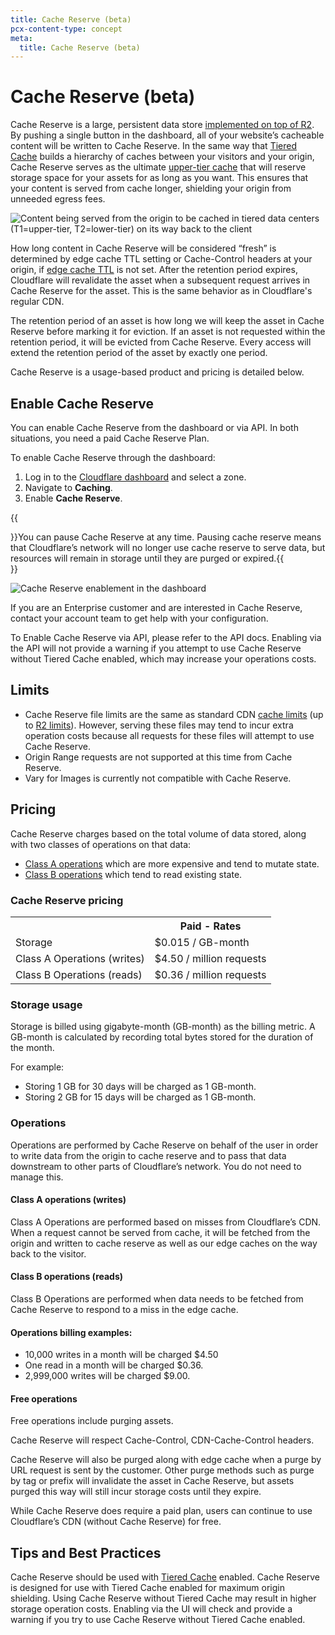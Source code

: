 ```yaml
---
title: Cache Reserve (beta)
pcx-content-type: concept
meta:
  title: Cache Reserve (beta)
---
```


# Cache Reserve (beta)

Cache Reserve is a large, persistent data store [implemented on top of R2](https://blog.cloudflare.com/r2-open-beta/). By pushing a single button in the dashboard, all of your website’s cacheable content will be written to Cache Reserve. In the same way that [Tiered Cache](https://blog.cloudflare.com/introducing-smarter-tiered-cache-topology-generation/) builds a hierarchy of caches between your visitors and your origin, Cache Reserve serves as the ultimate [upper-tier cache](/cache/about/tiered-cache/) that will reserve storage space for your assets for as long as you want. This ensures that your content is served from cache longer, shielding your origin from unneeded egress fees.

![Content being served from the origin to be cached in tiered data centers (T1=upper-tier, T2=lower-tier) on its way back to the client](/cache/static/images/content-being-served.png)

How long content in Cache Reserve will be considered “fresh” is determined by edge cache TTL setting or Cache-Control headers at your origin, if [edge cache TTL](/cache/about/edge-browser-cache-ttl/) is not set. After the retention period expires, Cloudflare will revalidate the asset when a subsequent request arrives in Cache Reserve for the asset. This is the same behavior as in Cloudflare's regular CDN.

The retention period of an asset is how long we will keep the asset in Cache Reserve before marking it for eviction. If an asset is not requested within the retention period, it will be evicted from Cache Reserve. Every access will extend the retention period of the asset by exactly one period.  

Cache Reserve is a usage-based product and pricing is detailed below.

## Enable Cache Reserve

You can enable Cache Reserve from the dashboard or via API. In both situations, you need a paid Cache Reserve Plan.

To enable Cache Reserve through the dashboard:

1.  Log in to the [Cloudflare dashboard](https://dash.cloudflare.com/login) and select a zone.
2.  Navigate to **Caching**.
3.  Enable **Cache Reserve**.

{{<Aside type="note" header="Note">}}You can pause Cache Reserve at any time. Pausing cache reserve means that Cloudflare’s network will no longer use cache reserve to serve data, but resources will remain in storage until they are purged or expired.{{</Aside>}}

![Cache Reserve enablement in the dashboard](/cache/static/images/cache-reserve-dash.png)

If you are an Enterprise customer and are interested in Cache Reserve, contact your account team to get help with your configuration.

To Enable Cache Reserve via API, please refer to the API docs. Enabling via the API will not provide a warning if you attempt to use Cache Reserve without Tiered Cache enabled, which may increase your operations costs.

## Limits

- Cache Reserve file limits are the same as standard CDN [cache limits](/cache/about/default-cache-behavior/#customization-options-and-limitations) (up to [R2 limits](/r2/platform/limits/)). However, serving these files may tend to incur extra operation costs because all requests for these files will attempt to use Cache Reserve.
- Origin Range requests are not supported at this time from Cache Reserve.
- Vary for Images is currently not compatible with Cache Reserve.

## Pricing

Cache Reserve charges based on the total volume of data stored, along with two classes of operations on that data:

- [Class A operations](/r2/platform/pricing/#class-a-operations) which are more expensive and tend to mutate state.
- [Class B operations](/r2/platform/pricing/#class-b-operations) which tend to read existing state.

### Cache Reserve pricing

<table>
  <tbody>
    <th></th>
    <th>Paid - Rates</th>
    <tr>
      <td>Storage</td>
      <td>$0.015 / GB-month</td>
    </tr>
    <tr>
      <td>Class A Operations (writes)</td>
      <td>$4.50 / million requests</td>
    </tr>
    <tr>
      <td>Class B Operations (reads)</td>
      <td>$0.36 / million requests</td>
    </tr>
  </tbody>
</table>

### Storage usage

Storage is billed using gigabyte-month (GB-month) as the billing metric. A GB-month is calculated by recording total bytes stored for the duration of the month.

For example:
- Storing 1 GB for 30 days will be charged as 1 GB-month.
- Storing 2 GB for 15 days will be charged as 1 GB-month.

### Operations

Operations are performed by Cache Reserve on behalf of the user in order to write data from the origin to cache reserve and to pass that data downstream to other parts of Cloudflare’s network. You do not need to manage this.

#### Class A operations (writes)

Class A Operations are performed based on misses from Cloudflare’s CDN. When a request cannot be served from cache, it will be fetched from the origin and written to cache reserve as well as our edge caches on the way back to the visitor. 

#### Class B operations (reads)

Class B Operations are performed when data needs to be fetched from Cache Reserve to respond to a miss in the edge cache. 

#### Operations billing examples:

- 10,000 writes in a month will be charged $4.50
- One read in a month will be charged $0.36.
- 2,999,000 writes will be charged $9.00.

#### Free operations

Free operations include purging assets.

Cache Reserve will respect Cache-Control, CDN-Cache-Control headers.

Cache Reserve will also be purged along with edge cache when a purge by URL request is sent by the customer. Other purge methods such as purge by tag or prefix will invalidate the asset in Cache Reserve, but assets purged this way will still incur storage costs until they expire.

While Cache Reserve does require a paid plan, users can continue to use Cloudflare’s CDN (without Cache Reserve) for free. 

## Tips and Best Practices

Cache Reserve should be used with [Tiered Cache](/cache/about/tiered-cache/) enabled. Cache Reserve is designed for use with Tiered Cache enabled for maximum origin shielding. Using Cache Reserve without Tiered Cache may result in higher storage operation costs. Enabling via the UI will check and provide a warning if you try to use Cache Reserve without Tiered Cache enabled.